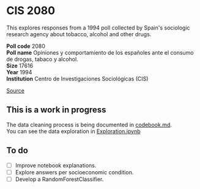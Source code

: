 # CIS 2080
This explores responses from a 1994 poll collected by Spain's sociologic research agency about tobacco, alcohol and other drugs.

**Poll code** 2080  
**Poll name**  Opiniones y comportamiento de los españoles ante el consumo de drogas, tabaco y alcohol.  
**Size** 17616  
**Year** 1994  
**Institution** Centro de Investigaciones Sociológicas (CIS)

[Source](https://www.cis.es/cis/opencm/ES/1_encuestas/estudios/ver.jsp?estudio=14306&amp;cuestionario=17167&amp;muestra=23793)


## This is a work in progress
The data cleaning process is being documented in [codebook.md](https://github.com/jueves/CIS2080/blob/main/codebook.md).  
You can see the data exploration in [Exploration.ipynb](https://github.com/jueves/CIS2080/blob/main/Exploration.ipynb)

## To do

- [ ] Improve notebook explanations.
- [ ] Explore answers per socioeconomic condition.
- [ ] Develop a RandomForestClassifier.
